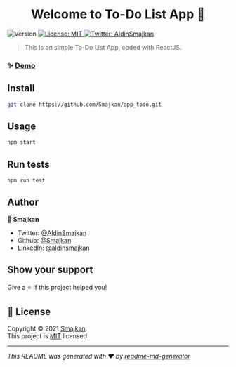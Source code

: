 <h1 align="center">Welcome to To-Do List App 👋</h1>
<p>
  <img alt="Version" src="https://img.shields.io/badge/version-0.1.0-blue.svg?cacheSeconds=2592000" />
  <a href="https://opensource.org/licenses/MIT" target="_blank">
    <img alt="License: MIT" src="https://img.shields.io/badge/License-MIT-yellow.svg" />
  </a>
  <a href="https://twitter.com/AldinSmajkan" target="_blank">
    <img alt="Twitter: AldinSmajkan" src="https://img.shields.io/twitter/follow/AldinSmajkan.svg?style=social" />
  </a>
</p>

> This is an simple To-Do List App, coded with ReactJS.

### ✨ [Demo](localhost:3000)

## Install

```sh
git clone https://github.com/Smajkan/app_todo.git
```

## Usage

```sh
npm start
```

## Run tests

```sh
npm run test
```

## Author

👤 **Smajkan**

* Twitter: [@AldinSmajkan](https://twitter.com/AldinSmajkan)
* Github: [@Smajkan](https://github.com/Smajkan)
* LinkedIn: [@aldinsmajkan](https://linkedin.com/in/aldinsmajkan)

## Show your support

Give a ⭐️ if this project helped you!

## 📝 License

Copyright © 2021 [Smajkan](https://github.com/Smajkan).<br />
This project is [MIT](https://opensource.org/licenses/MIT) licensed.

***
_This README was generated with ❤️ by [readme-md-generator](https://github.com/kefranabg/readme-md-generator)_